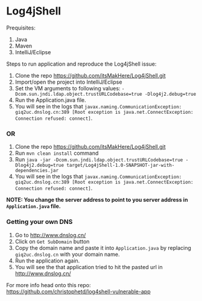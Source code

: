 # Log4jShell

Prequisites:

1. Java
2. Maven
3. IntelliJ/Eclipse

Steps to run application and reproduce the Log4jShell issue:

1. Clone the repo https://github.com/itsMakHere/Log4jShell.git
2. Import/open the project into IntelliJ/Eclipse
3. Set the VM arguments to following values: ```-Dcom.sun.jndi.ldap.object.trustURLCodebase=true -Dlog4j2.debug=true```
4. Run the Application.java file.
5. You will see in the logs that ```javax.naming.CommunicationException: giq2uc.dnslog.cn:389 [Root exception is java.net.ConnectException: Connection refused: connect]```.

### OR

1. Clone the repo https://github.com/itsMakHere/Log4jShell.git
2. Run ```mvn clean install``` command
3. Run ```java -jar -Dcom.sun.jndi.ldap.object.trustURLCodebase=true -Dlog4j2.debug=true target/Log4jShell-1.0-SNAPSHOT-jar-with-dependencies.jar```
4. You will see in the logs that ```javax.naming.CommunicationException: giq2uc.dnslog.cn:389 [Root exception is java.net.ConnectException: Connection refused: connect]```.

**NOTE: You change the server address to point to you server address in ```Application.java``` file.**

### Getting your own DNS

1. Go to http://www.dnslog.cn/
2. Click on ```Get SubDomain``` button
3. Copy the domain name and paste it into ```Application.java``` by replacing ```giq2uc.dnslog.cn``` with your domain name.
4. Run the application again.
5. You will see the that application tried to hit the pasted url in http://www.dnslog.cn/

For more info head onto this repo: https://github.com/christophetd/log4shell-vulnerable-app
